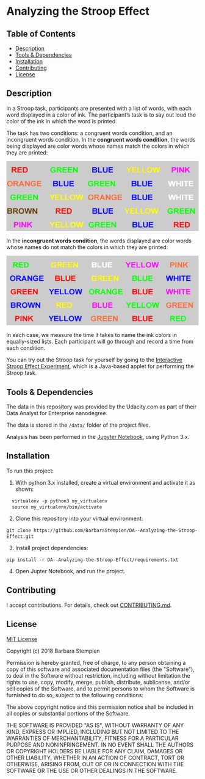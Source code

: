 # Analyzing the Stroop Effect

## Table of Contents

* [Description](#description)
* [Tools & Dependencies](#tools)
* [Installation](#installation)
* [Contributing](#contributing)
* [License](#license)

## Description

In a Stroop task, participants are presented with a list of words, with each word displayed in a color of ink. The participant’s task is to say out loud the color of the ink in which the word is printed. 

The task has two conditions: a congruent words condition, and an incongruent words condition. In the **congruent words condition**, the words being displayed are color words whose names match the colors in which they are printed: 

![Congruent Words](word-set1.png "Congruent Words")

In the **incongruent words condition**, the words displayed are color words whose names do not match the colors in which they are printed:

![Congruent Words](word-set2.png "Congruent Words")

In each case, we measure the time it takes to name the ink colors in equally-sized lists. Each participant will go through and record a time from each condition.

You can try out the Stroop task for yourself by going to the [Interactive Stroop Effect Experiment](https://faculty.washington.edu/chudler/java/ready.html), which is a Java-based applet for performing the Stroop task.


## Tools & Dependencies

The data in this repository was provided by the Udacity.com as part of their Data Analyst for Enterprise nanodegree.

The data is stored in the `/data/` folder of the project files.

Analysis has been performed in the [Jupyter Notebook](http://jupyter.org/), using Python 3.x.  


## Installation

To run this project:
  
1. With python 3.x installed, create a virtual environment and activate it as shown:
  
```shell
  virtualenv -p python3 my_virtualenv
  source my_virtualenv/bin/activate
```
2. Clone this repository into your virtual environment:  

```shell
git clone https://github.com/BarbaraStempien/DA--Analyzing-the-Stroop-Effect.git
```
3. Install project dependencies:  

```shell
pip install -r DA--Analyzing-the-Stroop-Effect/requirements.txt
```
  
4. Open Jupter Notebook, and run the project.

## Contributing

I accept contributions. For details, check out [CONTRIBUTING.md](CONTRIBUTING.md).

## License

[MIT License](LICENSE)

Copyright (c) 2018 Barbara Stempien

Permission is hereby granted, free of charge, to any person obtaining a copy of this software and associated documentation files (the "Software"), to deal in the Software without restriction, including without limitation the rights to use, copy, modify, merge, publish, distribute, sublicense, and/or sell copies of the Software, and to permit persons to whom the Software is furnished to do so, subject to the following conditions:

The above copyright notice and this permission notice shall be included in all copies or substantial portions of the Software.

THE SOFTWARE IS PROVIDED "AS IS", WITHOUT WARRANTY OF ANY KIND, EXPRESS OR IMPLIED, INCLUDING BUT NOT LIMITED TO THE WARRANTIES OF MERCHANTABILITY, FITNESS FOR A PARTICULAR PURPOSE AND NONINFRINGEMENT. IN NO EVENT SHALL THE AUTHORS OR COPYRIGHT HOLDERS BE LIABLE FOR ANY CLAIM, DAMAGES OR OTHER LIABILITY, WHETHER IN AN ACTION OF CONTRACT, TORT OR OTHERWISE, ARISING FROM, OUT OF OR IN CONNECTION WITH THE SOFTWARE OR THE USE OR OTHER DEALINGS IN THE SOFTWARE.
